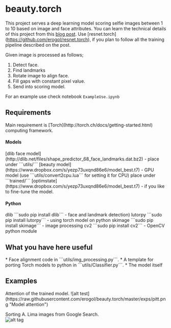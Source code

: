 <h1>beauty.torch</h1>

This project serves a deep learning model scoring selfie images between 1 to 10 based on image
and face attributes. You can learn the technical details of this project from this [blog post](http://www.erogol.com/selfai-predicting-facial-beauty-selfies/). Use [resnet.torch] (https://github.com/erogol/resnet.torch), if you plan to follow all the training pipeline described on the post. 

Given image is processed as follows;  

1. Detect face.
2. Find landmarks
3. Rotate image to align face.
4. Fill gaps with constant pixel value.
5. Send into scoring model.

For an example use check notebook ```ExampleUse.ipynb```  

<h2>Requirements</h2>
Main requirement is [Torch](http://torch.ch/docs/getting-started.html) computing framework.  

<h4>Models</h4>
[dlib face model](http://dlib.net/files/shape_predictor_68_face_landmarks.dat.bz2) - place under ```utils/```  
[beauty model](https://www.dropbox.com/s/yezp73uxqnd86e6/model_best.t7) - GPU model (use ```utils/convert2cpu.lua``` for setting it for CPU) place under ```trained/```  
[optimstate](https://www.dropbox.com/s/yezp73uxqnd86e6/model_best.t7) - if you like to fine-tune the model. 

<h4>Python</h4>  
dlib ```sudo pip install dlib``` - face and landmark detection)  
lutorpy ```sudo pip install lutorpy``` - using torch model on python  
skimage ```sudo pip install skimage``` - image processing  
cv2 ```sudo pip install cv2``` - OpenCV python module  

<h2>What you have here useful</h2>
* Face alignment code in ```utils/img_processing.py```.
* A template for porting Torch models to python in ```utils/Classifier.py```.
* The model itself

<h2>Examples</h2>
Attention of the trained model.  
![alt test](https://raw.githubusercontent.com/erogol/beauty.torch/master/exps/pitt.png "Model attention")

Sorting A. Lima images from Google Search.  
![alt tag](https://raw.githubusercontent.com/erogol/beauty.torch/master/exps/out.gif)
